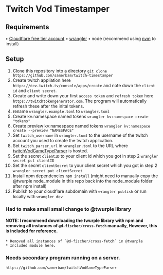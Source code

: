 # Twitch Vod Timestamper

## Requirements
• [Cloudflare free tier account](https://dash.cloudflare.com/sign-up)
• [wrangler](https://developers.cloudflare.com/workers/cli-wrangler)
• node (recommend using [nvm](https://github.com/nvm-sh/nvm) to install)

## Setup
1. Clone this repository into a directory `git clone https://github.com/samerbam/twitch-timestamper`
2. Create twitch appliation here `https://dev.twitch.tv/console/apps/create` and note down the `client id` and `client secret`.
3. Create and write down your first `access token` and `refresh token` here `https://twitchtokengenerator.com`. The program will automatically refresh these after the inital tokens.
4. rename `wrangler.example.toml` to `wrangler.toml`
5. Create kv:namespace named tokens `wrangler kv:namespace create "tokens"`
6. Create preview kv:namespace named tokens `wrangler kv:namespace create --preview "NAMESPACE"`
7. Set `twitch_username` in `wrangler.toml` to the username of the twitch account you used to create the twitch application.
8. Set `twitch_parser_url` in `wrangler.toml` to the URL where [twitchVodGameTypeParser](https://github.com/samerbam/twitchVodGameTypeParser) is hosted.
9. Set the secret `clientID` to your client id which you got in step 2 `wrangler secret put clientID`
10. Set the secret `clientSecret` to your client secret which you got in step 2 `wrangler secret put clientSecret`
11. Install npm dependencies `npm install` (might need to manually copy the @twurple node_module in this repo back into the node_module folder after npm install)
11. Publish to your cloudflare subdomain with `wrangler publish` or run locally with `wrangler dev`

### Had to make small small change to @twurple library
#### NOTE: I recommend downloading the twurple library with npm and removing all instances of `@d-fischer/cross-fetch` manually, However, this is included for reference.
	* Removed all instances of `@d-fischer/cross-fetch` in @twurple
	* Included module here.

### Needs secondary program running on a server.
	https://github.com/samerbam/twitchVodGameTypeParser
